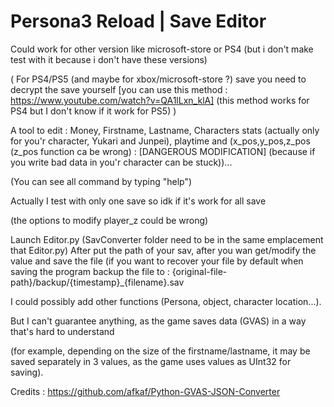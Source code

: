 # Persona3 Reload | Save Editor
Could work for other version like microsoft-store or PS4 (but i don't make test with it because i don't have these versions)

( For PS4/PS5 (and maybe for xbox/microsoft-store ?) save you need to decrypt the save yourself [you can use this method : https://www.youtube.com/watch?v=QA1lLxn_klA] (this method works for PS4 but I don't know if it work for PS5) )

A tool to edit : Money, Firstname, Lastname, Characters stats (actually
only for you'r character, Yukari and Junpei), playtime and (x_pos,y_pos,z_pos 
(z_pos function ca be wrong) : [DANGEROUS MODIFICATION] (because if you write bad data in you'r character can be stuck))...

(You can see all command by typing "help")

Actually I test with only one save so idk if it's work for all save

(the options to modify player_z could be wrong)

Launch Editor.py (SavConverter folder need to be in the same emplacement that Editor.py)
After put the path of your sav, after you wan get/modify the value and save the file
(if you want to recover your file by default when saving the
program backup the file to : {original-file-path}/backup/{timestamp}_{filename}.sav


I could possibly add other functions (Persona, object, character location...).

But I can't guarantee anything, as the game saves data (GVAS) in a way that's hard to understand

(for example, depending on the size of the firstname/lastname, it may be saved separately in 3 values,
as the game uses values as UInt32 for saving).


Credits :
https://github.com/afkaf/Python-GVAS-JSON-Converter
